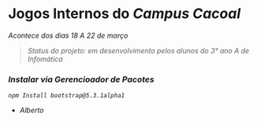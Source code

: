 # Jogos Internos do <i> Campus <i> Cacoal
Acontece dos dias 18 A 22 de março
> Status do projeto: em desenvolvimento pelos alunos do 3° ano A de Infomática
### Instalar via Gerencioador de Pacotes 
```
npm Install bootstrap@5.3.1alpha1
```
* Alberto
